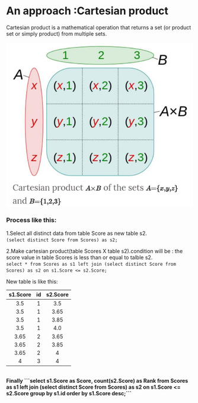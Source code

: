 # An approach :Cartesian product

Cartesian product is a mathematical operation that returns a set (or product set or simply product) from multiple sets. 


![cp](https://github.com/orionbearduo/Markdown_pic/blob/master/cp.jpg)


### Process like this:

1.Select all distinct data from table Score as new table s2.
<br>```(select distinct Score from Scores) as s2;```

2.Make cartesian product(table Scores X table s2).condition will be : the score value in table Scores is less than or equal to talble s2.
<br>```select * from Scores as s1 left join (select distinct Score from Scores) as s2 on s1.Score <= s2.Score;```

New table is like this:

|s1.Score |id |s2.Score|
| :-:| :-:  |:-:|
|3.5|	1	|3.5|
|3.5	|1|	3.65|
|3.5|	1	|3.85|
|3.5|	1	|4.0|
|3.65|	2	|3.65|
|3.65|	2	|3.85|
|3.65|	2	|4|
4	|3|	4|
<br>
<b>Finally
```select s1.Score as Score, count(s2.Score) as Rank from Scores as s1 left join (select distinct Score from Scores) as s2 on s1.Score <= s2.Score group by s1.id order by s1.Score desc;```
